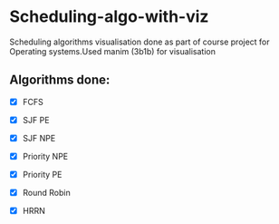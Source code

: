 # Scheduling-algo-with-viz
Scheduling algorithms visualisation done as part of course project for Operating systems.Used manim (3b1b) for visualisation

## Algorithms done:
- [X] FCFS 
- [X] SJF PE
- [X] SJF NPE
- [X] Priority NPE
- [X] Priority PE
- [X] Round Robin
- [X] HRRN


